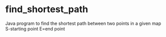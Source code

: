 # find_shortest_path
Java program to find the shortest path between two points in a given map
S-starting point
E=end point
